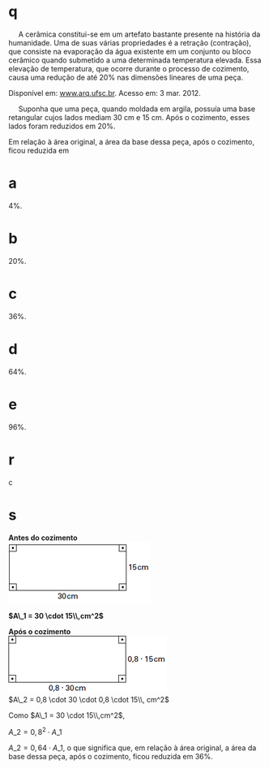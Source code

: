 # q
     A cerâmica constitui-se em um artefato bastante presente na história da humanidade. Uma de suas várias propriedades é a retração (contração), que consiste na evaporação da água existente em um conjunto ou bloco cerâmico quando submetido a uma determinada temperatura elevada. Essa elevação de temperatura, que ocorre durante o processo de cozimento, causa uma redução de até 20% nas dimensões lineares de uma peça.

Disponível em: www.arq.ufsc.br. Acesso em: 3 mar. 2012.

     Suponha que uma peça, quando moldada em argila, possuía uma base retangular cujos lados mediam 30 cm e 15 cm. Após o cozimento, esses lados foram reduzidos em 20%.

Em relação à área original, a área da base dessa peça, após o cozimento, ficou reduzida em

# a
4%.

# b
20%.

# c
36%.

# d
64%.

# e
96%.

# r
c

# s
**Antes do cozimento\
![](15e6816c-e041-ba45-5fe2-cd4c6ecb264d.png)**

**$A\_1 = 30 \cdot 15\\,cm^2$**

**Após o cozimento**\
![](86b43201-73d3-02c3-8e19-d9c16bf6d6b2.png)\
$A\_2 = 0,8 \cdot 30 \cdot 0,8 \cdot 15\\, cm^2$

Como $A\_1 = 30 \cdot 15\\,cm^2$,

$A\_2 = 0,8^2 \cdot A\_1$

$A\_2 = 0,64 \cdot A\_1$, o que significa que, em relação à área original, a área da base dessa peça, após o cozimento, ficou reduzida em 36%.
